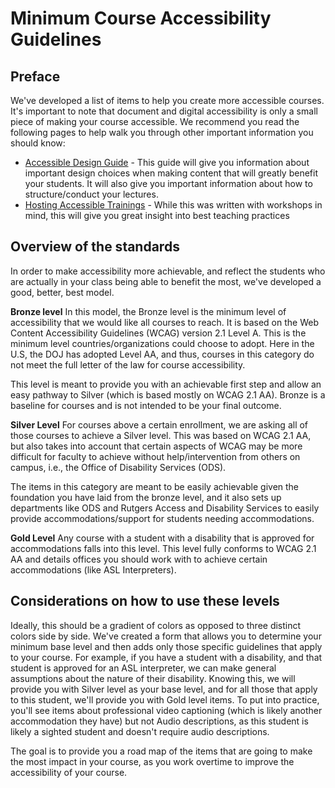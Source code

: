 # Minimum Course Accessibility Guidelines

## Preface
We've developed a list of items to help you create more accessible courses. It's important to note that document and digital accessibility is only a small piece of making your course accessible. We recommend you read the following pages to help walk you through other important information you should know:
* [Accessible Design Guide](https://github.com/jkhurdan/A11yTraining/wiki/Accessible-Content-Guide) - This guide will give you information about important design choices when making content that will greatly benefit your students. It will also give you important information about how to structure/conduct your lectures.
* [Hosting Accessible Trainings](https://github.com/jkhurdan/A11yTraining/wiki/Hosting-Accessible-Trainings) - While this was written with workshops in mind, this will give you great insight into best teaching practices

## Overview of the standards
In order to make accessibility more achievable, and reflect the students who are actually in your class being able to benefit the most, we've developed a good, better, best model. 

**Bronze level**
In this model, the Bronze level is the minimum level of accessibility that we would like all courses to reach. It is based on the Web Content Accessibility Guidelines  (WCAG) version 2.1 Level A. This is the minimum level countries/organizations could choose to adopt. Here in the U.S, the DOJ has adopted Level AA, and thus, courses in this category do not meet the full letter of the law for course accessibility. 

This level is meant to provide you with an achievable first step and allow an easy pathway to Silver (which is based mostly on WCAG 2.1 AA). Bronze is a baseline for courses and is not intended to be your final outcome.

**Silver Level**
For courses above a certain enrollment, we are asking all of those courses to achieve a Silver level. This was based on WCAG 2.1 AA, but also takes into account that certain aspects of WCAG may be more difficult for faculty to achieve without help/intervention from others on campus, i.e., the Office of Disability Services (ODS).

The items in this category are meant to be easily achievable given the foundation you have laid from the bronze level, and it also sets up departments like ODS and Rutgers Access and Disability Services to easily provide accommodations/support for students needing accommodations. 

**Gold Level**
Any course with a student with a disability that is approved for accommodations falls into this level. This level fully conforms to WCAG 2.1 AA and details offices you should work with to achieve certain accommodations (like ASL Interpreters).

## Considerations on how to use these levels
Ideally, this should be a gradient of colors as opposed to three distinct colors side by side. We've created a form that allows you to determine your minimum base level and then adds only those specific guidelines that apply to your course. For example, if you have a student with a disability, and that student is approved for an ASL interpreter, we can make general assumptions about the nature of their disability. Knowing this, we will provide you with Silver level as your base level, and for all those that apply to this student, we'll provide you with Gold level items. To put into practice, you'll see items about professional video captioning (which is likely another accommodation they have) but not Audio descriptions, as this student is likely a sighted student and doesn't require audio descriptions.

The goal is to provide you a road map of the items that are going to make the most impact in your course, as you work overtime to improve the accessibility of your course. 
